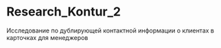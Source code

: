 # Research_Kontur_2
Исследование по дублирующей контактной информации о клиентах в карточках для менеджеров

